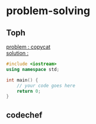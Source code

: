 # problem-solving </br>

## Toph

[problem : copycat](https://toph.co/p/copycat)</br>
[solution : ](https://github.com/Nipu64/problem-solving/blob/main/Toph/Apartments.cpp)

```cpp
#include <iostream>
using namespace std;

int main() {
	// your code goes here
	return 0;
}

```



## codechef
